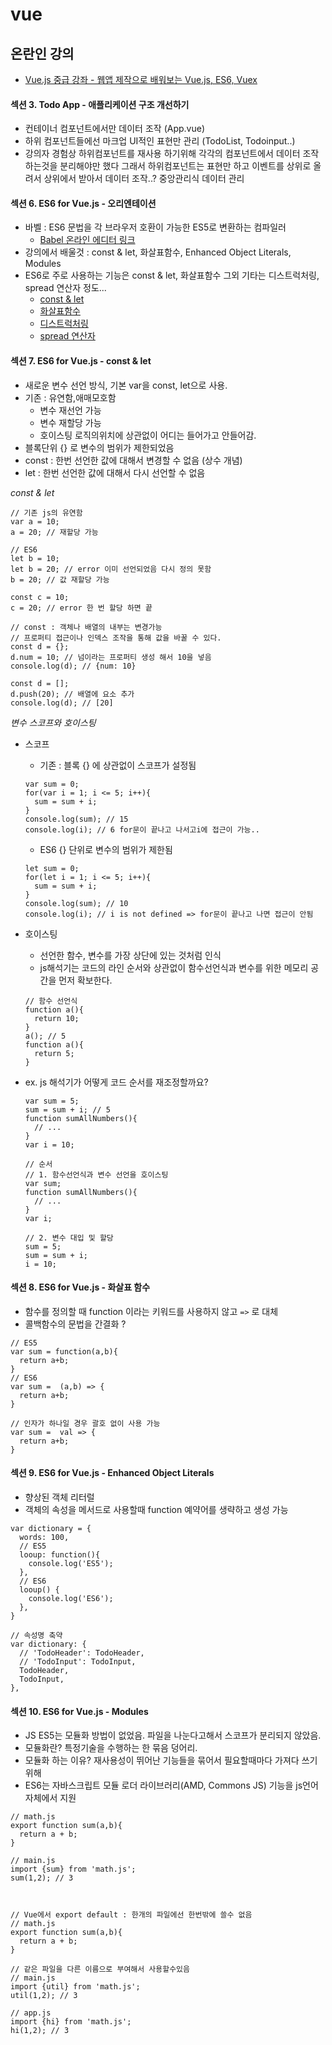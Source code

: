 # vue 

## 온란인 강의
- [Vue.js 중급 강좌 - 웹앱 제작으로 배워보는 Vue.js, ES6, Vuex](https://www.inflearn.com/course/vue-pwa-vue-js-%EC%A4%91%EA%B8%89/dashboard)

#### 섹션 3. Todo App - 애플리케이션 구조 개선하기
- 컨테이너 컴포넌트에서만 데이터 조작 (App.vue)
- 하위 컴포넌트들에선 마크업 UI적인 표현만 관리 (TodoList, Todoinput..)
- 강의자 경험상 하위컴포넌트를 재사용 하기위해 각각의 컴포넌트에서 데이터 조작하는것을 분리해야만 했다 그래서 하위컴포넌트는 표현만 하고 이벤트를 상위로 올려서 상위에서 받아서 데이터 조작..? 중앙관리식 데이터 관리 

#### 섹션 6. ES6 for Vue.js - 오리엔테이션
- 바벨 : ES6 문법을 각 브라우저 호환이 가능한 ES5로 변환하는 컴파일러
  - [ Babel 온라인 에디터 링크](http://bitly.kr/fFcezSKq2)
- 강의에서 배울것 : const & let, 화살표함수, Enhanced Object Literals, Modules
- ES6로 주로 사용하는 기능은 const & let, 화살표함수 그외 기타는 디스트럭처링, spread 연산자 정도...
  - [const & let](https://poiemaweb.com/es6-block-scope)
  - [화살표함수](https://poiemaweb.com/es6-arrow-function)
  - [디스트럭처링](https://poiemaweb.com/es6-destructuring)
  - [spread 연산자](https://poiemaweb.com/es6-extended-parameter-handling)

#### 섹션 7. ES6 for Vue.js - const & let
- 새로운 변수 선언 방식, 기본 var을 const, let으로 사용.
- 기존 : 유연함,애매모호함 
  - 변수 재선언 가능 
  - 변수 재할당 가능 
  - 호이스팅 로직의위치에 상관없이 어디는 들어가고 안들어감.
- 블록단위 {} 로 변수의 범위가 제한되었음
- const : 한번 선언한 값에 대해서 변경할 수 없음 (상수 개념)
- let : 한번 선언한 값에 대해서 다시 선언할 수 없음
   
*const & let*
~~~
// 기존 js의 유연함
var a = 10;
a = 20; // 재할당 가능 

// ES6
let b = 10;
let b = 20; // error 이미 선언되었음 다시 정의 못함
b = 20; // 값 재할당 가능

const c = 10;
c = 20; // error 한 번 할당 하면 끝

// const : 객체나 배열의 내부는 변경가능
// 프로퍼티 접근이나 인덱스 조작을 통해 값을 바꿀 수 있다.
const d = {};
d.num = 10; // 넘이라는 프로퍼티 생성 해서 10을 넣음
console.log(d); // {num: 10}

const d = [];
d.push(20); // 배열에 요소 추가
console.log(d); // [20]
~~~
   
*변수 스코프와 호이스팅*
- 스코프 
  - 기존 : 블록 {} 에 상관없이 스코프가 설정됨
  ~~~
  var sum = 0;
  for(var i = 1; i <= 5; i++){
    sum = sum + i;
  }
  console.log(sum); // 15
  console.log(i); // 6 for문이 끝나고 나서고i에 접근이 가능..
  ~~~
  - ES6 {} 단위로 변수의 범위가 제한됨
  ~~~
  let sum = 0;
  for(let i = 1; i <= 5; i++){
    sum = sum + i;
  }
  console.log(sum); // 10
  console.log(i); // i is not defined => for문이 끝나고 나면 접근이 안됨
  ~~~
- 호이스팅
  - 선언한 함수, 변수를 가장 상단에 있는 것처럼 인식
  - js해석기는 코드의 라인 순서와 상관없이 함수선언식과 변수를 위한 메모리 공간을 먼저 확보한다.
  ~~~
  // 함수 선언식
  function a(){
    return 10;
  }
  a(); // 5
  function a(){
    return 5;
  }
  ~~~
    
- ex. js 해석기가 어떻게 코드 순서를 재조정할까요?
  ~~~
  var sum = 5;
  sum = sum + i; // 5
  function sumAllNumbers(){
    // ...
  } 
  var i = 10;

  // 순서
  // 1. 함수선언식과 변수 선언을 호이스팅
  var sum;
  function sumAllNumbers(){
    // ...
  } 
  var i;

  // 2. 변수 대입 및 할당
  sum = 5;
  sum = sum + i;
  i = 10;
  ~~~
   
#### 섹션 8. ES6 for Vue.js - 화살표 함수
- 함수를 정의할 때 function 이라는 키워드를 사용하지 않고 `=>` 로 대체
- 콜백함수의 문법을 간결화 ? 
~~~
// ES5 
var sum = function(a,b){
  return a+b;
}
// ES6
var sum =  (a,b) => {
  return a+b;
}

// 인자가 하나일 경우 괄호 없이 사용 가능
var sum =  val => {
  return a+b;
}
~~~

#### 섹션 9. ES6 for Vue.js - Enhanced Object Literals
- 향상된 객체 리터럴
- 객체의 속성을 메서드로 사용할때 function 예약어를 생략하고 생성 가능
~~~
var dictionary = {
  words: 100,
  // ES5
  looup: function(){
    console.log('ES5');
  },
  // ES6
  looup() {
    console.log('ES6');
  },
}

// 속성명 축약
var dictionary: {
  // 'TodoHeader': TodoHeader,
  // 'TodoInput': TodoInput,
  TodoHeader,
  TodoInput,
},
~~~
    
#### 섹션 10. ES6 for Vue.js - Modules
- JS ES5는 모듈화 방법이 없었음. 파일을 나눈다고해서 스코프가 분리되지 않았음. 
- 모듈화란? 특정기술을 수행하는 한 묶음 덩어리.
- 모듈화 하는 이유? 재사용성이 뛰어난 기능들을 묶어서 필요할때마다 가져다 쓰기 위해
- ES6는 자바스크립트 모듈 로더 라이브러리(AMD, Commons JS) 기능을 js언어 자체에서 지원
~~~
// math.js
export function sum(a,b){
  return a + b;
}

// main.js
import {sum} from 'math.js';
sum(1,2); // 3



// Vue에서 export default : 한개의 파일에선 한번밖에 쓸수 없음
// math.js
export function sum(a,b){
  return a + b;
}

// 같은 파일을 다른 이름으로 부여해서 사용할수있음
// main.js
import {util} from 'math.js';
util(1,2); // 3

// app.js
import {hi} from 'math.js';
hi(1,2); // 3
~~~